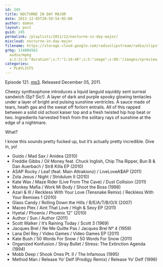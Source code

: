 ```yaml
---
id: 245
title: NOCTURNE IN DAY MAJOR
date: 2011-12-05T20:59:54-05:00
author: damon
layout: post
guid: 245
permalink: /playlists/2011/12/nocturne-in-day-major/
mixcloud: nocturne-in-day-major
filename: https://storage.cloud.google.com/radioslipstream/radio/slipstream-121.mp3
grbg: 114884562
  audio/mpeg
  a:2:{s:8:"duration";s:7:"1:19:46";s:5:"image";s:89:"/images/vpreview_center.png";}
categories:
  - PLAYLISTS
---
```


Episode 121. [mp3](https://storage.cloud.google.com/radioslipstream/radio/slipstream-121.mp3). Released December 05, 2011.

Cheezy synthsophone introduces a liquid languid squiddy sent surreal sandwich (Sp? Sic!). A layer of dark and purple spooky glowing tentacles under a layer of bright and pulsing sunshine ventricles. A sauce made of tears, heath gas and the sweat off forlorn entrails. All of this rapped between a solid old school kaiser top and a fresh twisted hip hop beat or two. Ingredients harvested fresh from the solitary rays of sunshine at the edge of a nightmare.

What?

I know this sounds pretty fucked up, but it’s actually pretty incredible. Dive in, yo!

- Guido / Mad Sax / Anidea (2010)
- Freddie Gibbs / Oil Money feat. Chuck Inglish, Chip Tha Ripper, Bun B & Dan Auerbach / Str8 Killa EP (2010)
- ASAP Rocky / Leaf (feat. Main Attrakionz) / LiveLoveA\$AP (2011)
- Zola Jesus / Night / Stridulum II (2010)
- Kate Wax / Maze Rider (Live From The Cave) / Dust Collision (2011)
- Monkey Mafia / Work Mi Body / Shoot the Boss (1998)
- Azari & III / Reckless With Your Love (Tensnake Remix) / Reckless With Your Remixes 1 (2010)
- Glass Candy / Rolling Down the Hills / B/E/A/T/B/O/X (2007)
- Maceo Plex / Aint That Love / High & Sexy EP (2011)
- Hyetal / Phoenix / Phoenix 12″ (2010)
- Author / Sun / Author (2011)
- Scott Walker / It’s Raining Today / Scott 3 (1969)
- Jacques Brel / Ne Me Quitte Pas / Jacques Brel Nº 4 (1959)
- Lana Del Rey / Video Games / Video Games EP (2011)
- Kate Bush / 50 Words For Snow / 50 Words For Snow (2011)
- Organized Konfusion / Stray Bullet / Stress: The Extinction Agenda (1994)
- Mobb Deep / Shook Ones Pt. II / The Infamous (1995)
- Method Man / Release Yo’ Delf (Prodigy Remix) / Release Yo’ Delf (1996)
